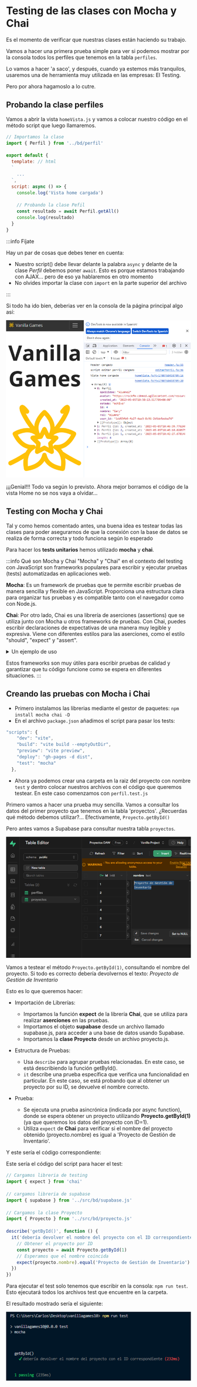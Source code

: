 

# Testing de las clases con Mocha y Chai

Es el momento de verificar que nuestras clases están haciendo su trabajo. 

Vamos a hacer una primera prueba simple para ver si podemos mostrar por la consola todos los perfiles que tenemos en la tabla `perfiles`.

Lo vamos a hacer 'a saco', y después, cuando ya estemos más tranquilos, usaremos una de herramienta muy utilizada en las empresas: El Testing. 

Pero por ahora hagamoslo a lo cutre.

## Probando la clase perfiles

Vamos a abrir la vista `homeVista.js` y vamos a colocar nuestro código en el método script que luego llamaremos.

```js title="vistaHome.js" {2,9,13}
// Importamos la clase
import { Perfil } from '../bd/perfil'

export default {
  template: // html
  `
    ...
  `,
  script: async () => {
    console.log('Vista home cargada')

    // Probando la clase Pefil
    const resultado = await Perfil.getAll()
    console.log(resultado)
  }
}

```
:::info Fíjate

Hay un par de cosas que debes tener en cuenta:
- Nuestro script() debe llevar delante la palabra `async` y delante de la clase *Perfil* debemos poner `await`. Esto es porque estamos trabajando con AJAX... pero de eso ya hablaremos en otro momento 
- No olvides importar la clase con `import` en la parte superior del archivo

:::

Si todo ha ido bien, deberias ver en la consola de la página principal algo así:

![Perfil.getAll()](image.png)

¡¡¡Genial!!! Todo va según lo previsto. Ahora mejor borramos el código de la vista Home no se nos vaya a olvidar...



## Testing con Mocha y Chai

Tal y como hemos comentado antes, una buena idea es testear todas las clases para poder asegurarnos de que la conexión con la base de datos se realiza de forma correcta y todo funciona según lo esperado

Para hacer los **tests unitarios** hemos utilizado **mocha** y **chai**.

:::info Qué son Mocha y Chai
"Mocha" y "Chai" en el contexto del testing con JavaScript son frameworks populares para escribir y ejecutar pruebas (tests) automatizadas en aplicaciones web.

**Mocha**: Es un framework de pruebas que te permite escribir pruebas de manera sencilla y flexible en JavaScript. Proporciona una estructura clara para organizar tus pruebas y es compatible tanto con el navegador como con Node.js.

**Chai**: Por otro lado, Chai es una librería de aserciones (assertions) que se utiliza junto con Mocha u otros frameworks de pruebas. Con Chai, puedes escribir declaraciones de expectativas de una manera muy legible y expresiva. Viene con diferentes estilos para las aserciones, como el estilo "should", "expect" y "assert".

<details>
<summary>Un ejemplo de uso</summary>

Un ejemplo sencillo sería escribir pruebas para una función matemática que sume dos números utilizando Mocha y Chai:

Supongamos que tienes una función llamada sumar en un archivo matematicas.js:

```javascript
Copy code
// matematicas.js
function sumar(a, b) {
  return a + b;
}
module.exports = sumar;
```

Y quieres escribir pruebas para esta función usando Mocha y Chai en un archivo test.js:

```javascript
Copy code
// test.js
const chai = require('chai');
const expect = chai.expect;
const sumar = require('./matematicas');

describe('Función sumar', function() {
  it('debería sumar dos números correctamente', function() {
    expect(sumar(2, 3)).to.equal(5);
  });

  it('debería devolver un resultado incorrecto si se pasan strings', function() {
    expect(sumar('2', '3')).to.be.a('string');
    expect(sumar('2', '3')).to.not.equal(5);
  });
});

```
En este ejemplo, estamos utilizando Mocha para estructurar nuestras pruebas con **describe** y **it**, y Chai para realizar las aserciones con **expect**, verificando el comportamiento esperado de la función sumar.

</details>


Estos frameworks son muy útiles para escribir pruebas de calidad y garantizar que tu código funcione como se espera en diferentes situaciones.
:::

## Creando las pruebas con Mocha i Chai

- Primero instalamos las librerias mediante el gestor de paquetes: `npm install mocha chai -D`
- En el archivo `package.json` añadimos el script para pasar los tests: 
```js title="package.json" {6}
"scripts": {
    "dev": "vite",
    "build": "vite build --emptyOutDir",
    "preview": "vite preview",
    "deploy": "gh-pages -d dist",
    "test": "mocha"
  },
```

- Ahora ya podemos crear una carpeta en la raiz del proyecto con nombre `test` y dentro colocar nuestros archivos con el código que queremos testear. En este caso comenzamos con `perfil.test.js`

Primero vamos a hacer una prueba muy sencilla. Vamos a consultar los datos del primer proyecto que tenemos en la tabla 'proyectos'. ¿Recuerdas qué método debemos utilizar?... Efectivamente, `Proyecto.getById()`

Pero antes vamos a Supabase para consultar nuestra tabla `proyectos`.

![Tabla proyectos de supabase](image-1.png)

Vamos a testear el método `Proyecto.getById(1)`, consultando el nombre del proyecto. Si todo es correcto debería devolvernos el texto: *Proyecto de Gestión de Inventario*


Esto es lo que queremos hacer:

- Importación de Librerías:

  - Importamos la función **expect** de la librería **Chai**, que se utiliza para realizar **aserciones** en las pruebas.
  - Importamos el objeto **supabase** desde un archivo llamado supabase.js, para acceder a una base de datos usando Supabase.
  - Importamos la **clase Proyecto** desde un archivo proyecto.js.

- Estructura de Pruebas:

  - Usa `describe` para agrupar pruebas relacionadas. En este caso, se está describiendo la función getById().
  - `it` describe una prueba específica que verifica una funcionalidad en particular. En este caso, se está probando que al obtener un proyecto por su ID, se devuelve el nombre correcto.

- Prueba:

  - Se ejecuta una prueba asincrónica (indicada por async function), donde se espera obtener un proyecto utilizando **Proyecto.getById(1)** (ya que queremos los datos del proyecto con ID=1).
  - Utiliza `expect` de **Chai** para verificar si el nombre del proyecto obtenido (proyecto.nombre) es igual a 'Proyecto de Gestión de Inventario'.


Y este sería el código correspondiente:

Este sería el código del script para hacer el test:

```js title="proyecto.test.js"
// Cargamos libreria de testing
import { expect } from 'chai'

// cargamos libreria de supabase
import { supabase } from '../src/bd/supabase.js'

// Cargamos la clase Proyecto
import { Proyecto } from '../src/bd/proyecto.js'

describe('getById()', function () {
  it('debería devolver el nombre del proyecto con el ID correspondiente', async function () {
    // Obtener el proyecto por ID
    const proyecto = await Proyecto.getById(1)
    // Esperamos que el nombre coincida
    expect(proyecto.nombre).equal('Proyecto de Gestión de Inventario')
  })
})
```

Para ejecutar el test solo tenemos que escribir en la consola: `npm run test`. Esto ejecutará todos los archivos test que encuentre en la carpeta. 

El resultado mostrado sería el siguiente:

![Primer test](image-2.png)








